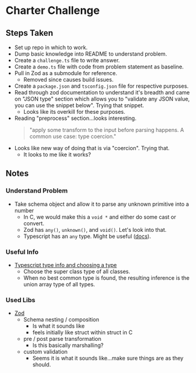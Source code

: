 # Charter Challenge

## Steps Taken

* Set up repo in which to work.
* Dump basic knowledge into README to understand problem.
* Create a `challenge.ts` file to write answer.
* Create a `demo.ts` file with code from problem statement as baseline.
* Pull in Zod as a submodule for reference.
    * Removed since causes build issues.
* Create a `package.json` and `tsconfig.json` file for respective purposes.
* Read through zod documentation to understand it's breadth and came on "JSON type" section which allows you to "validate any JSON value, you can use the snippet below". Trying that snippet.
    * Looks like its overkill for these purposes.
* Reading "preprocess" section...looks interesting.
    > "apply some transform to the input before parsing happens. A common use case: type coercion."
* Looks like new way of doing that is via "coercion". Trying that.
    * It looks to me like it works?

## Notes

### Understand Problem

* Take schema object and allow it to parse any unknown primitive into a number
    * In C, we would make this a `void *` and either do some cast or convert.
    * Zod has `any()`, `unknown()`, and `void()`. Let's look into that.
    * Typescript has an `any` type. Might be useful ([docs](https://www.typescriptlang.org/docs/handbook/2/everyday-types.html)).

### Useful Info

* [Typescript type info and choosing a type](https://www.typescriptlang.org/docs/handbook/type-inference.html)
    * Choose the super class type of all classes.
    * When no best common type is found, the resulting inference is the union array type of all types.

### Used Libs

* [Zod](https://github.com/colinhacks/zod)
    * Schema nesting / composition
        * Is what it sounds like
        * feels initially like struct within struct in C
    * pre / post parse transformation
        * Is this basically marshalling?
    * custom validation
        * Seems it is what it sounds like...make sure things are as they should.


